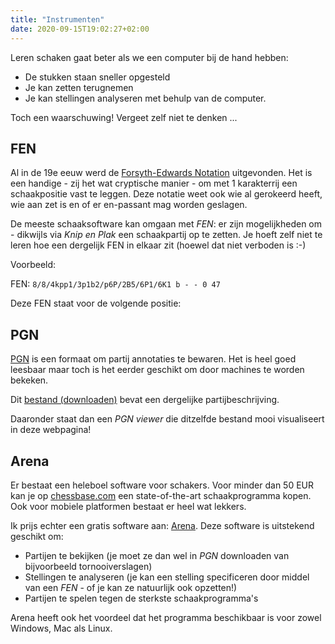 ```yaml
---
title: "Instrumenten"
date: 2020-09-15T19:02:27+02:00
---
```

Leren schaken gaat beter als we een computer bij de hand hebben:

- De stukken staan sneller opgesteld
- Je kan zetten terugnemen
- Je kan stellingen analyseren met behulp van de computer.

Toch een waarschuwing! Vergeet zelf niet te denken ...

## FEN

Al in de 19e eeuw werd de [Forsyth-Edwards Notation](https://nl.wikipedia.org/wiki/Forsyth-Edwards_Notation) uitgevonden. Het is een handige - zij het wat cryptische manier - om met 1 karakterrij een schaakpositie vast te leggen. Deze notatie weet ook wie al gerokeerd heeft, wie aan zet is en of er en-passant mag worden geslagen.

De meeste schaaksoftware kan omgaan met *FEN*: er zijn mogelijkheden om - dikwijls via *Knip en Plak* een schaakpartij op te zetten.
Je hoeft zelf niet te leren hoe een dergelijk FEN in elkaar zit (hoewel dat niet verboden is :-)

Voorbeeld:

FEN: `8/8/4kpp1/3p1b2/p6P/2B5/6P1/6K1 b - - 0 47`

Deze FEN staat voor de volgende positie:

<div class="board" fen="/8/4kpp1/3p1b2/p6P/2B5/6P1/6K1 b - - 0 47"></div>



## PGN

[PGN](https://nl.wikipedia.org/wiki/Portable_Game_Notation) is een formaat om partij annotaties te bewaren. Het is heel goed leesbaar maar toch is het eerder geschikt om door machines te worden bekeken.

Dit [bestand (downloaden)](/chess/pgn/parel.pgn) bevat een dergelijke partijbeschrijving.

Daaronder staat dan een *PGN viewer* die ditzelfde bestand mooi visualiseert in deze webpagina!

<div class="pgn" file="parel.pgn"></div>



## Arena

Er bestaat een heleboel software voor schakers. Voor minder dan 50 EUR kan je op [chessbase.com](https://en.chessbase.com/) een state-of-the-art schaakprogramma kopen. Ook voor mobiele platformen bestaat er heel wat lekkers.

Ik prijs echter een gratis software aan: [Arena](http://www.playwitharena.de/). Deze software is uitstekend geschikt om:

- Partijen te bekijken (je moet ze dan wel in *PGN* downloaden van bijvoorbeeld tornooiverslagen)
- Stellingen te analyseren (je kan een stelling specificeren door middel van een *FEN* - of je kan ze natuurlijk ook opzetten!)
- Partijen te spelen tegen de sterkste schaakprogramma's

Arena heeft ook het voordeel dat het programma beschikbaar is voor zowel Windows, Mac als Linux.
